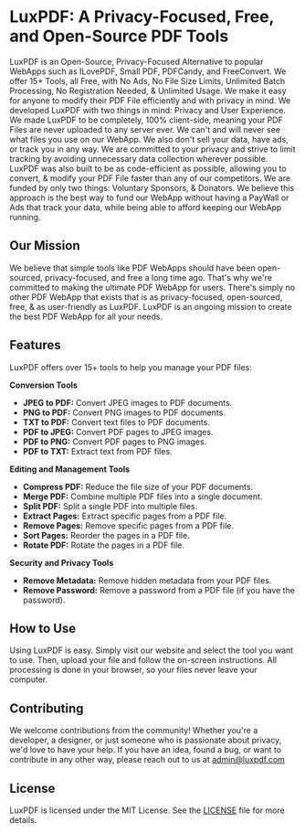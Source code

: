 # LuxPDF: A Privacy-Focused, Free, and Open-Source PDF Tools

LuxPDF is an Open-Source, Privacy-Focused Alternative to popular WebApps such as ILovePDF, Small PDF, PDFCandy, and FreeConvert. We offer 15+ Tools, all Free, with No Ads, No File Size Limits, Unlimited Batch Processing, No Registration Needed, & Unlimited Usage. We make it easy for anyone to modify their PDF File efficiently and with privacy in mind. We developed LuxPDF with two things in mind: Privacy and User Experience. We made LuxPDF to be completely, 100% client-side, meaning your PDF Files are never uploaded to any server ever. We can't and will never see what files you use on our WebApp. We also don't sell your data, have ads, or track you in any way. We are committed to your privacy and strive to limit tracking by avoiding unnecessary data collection wherever possible. LuxPDF was also built to be as code-efficient as possible, allowing you to convert, & modify your PDF File faster than any of our competitors. We are funded by only two things: Voluntary Sponsors, & Donators. We believe this approach is the best way to fund our WebApp without having a PayWall or Ads that track your data, while being able to afford keeping our WebApp running.

## Our Mission

We believe that simple tools like PDF WebApps should have been open-sourced, privacy-focused, and free a long time ago. That's why we're committed to making the ultimate PDF WebApp for users. There's simply no other PDF WebApp that exists that is as privacy-focused, open-sourced, free, & as user-friendly as LuxPDF. LuxPDF is an ongoing mission to create the best PDF WebApp for all your needs.

## Features

LuxPDF offers over 15+ tools to help you manage your PDF files:

**Conversion Tools**

*   **JPEG to PDF:** Convert JPEG images to PDF documents.
*   **PNG to PDF:** Convert PNG images to PDF documents.
*   **TXT to PDF:** Convert text files to PDF documents.
*   **PDF to JPEG:** Convert PDF pages to JPEG images.
*   **PDF to PNG:** Convert PDF pages to PNG images.
*   **PDF to TXT:** Extract text from PDF files.

**Editing and Management Tools**

*   **Compress PDF:** Reduce the file size of your PDF documents.
*   **Merge PDF:** Combine multiple PDF files into a single document.
*   **Split PDF:** Split a single PDF into multiple files.
*   **Extract Pages:** Extract specific pages from a PDF file.
*   **Remove Pages:** Remove specific pages from a PDF file.
*   **Sort Pages:** Reorder the pages in a PDF file.
*   **Rotate PDF:** Rotate the pages in a PDF file.

**Security and Privacy Tools**

*   **Remove Metadata:** Remove hidden metadata from your PDF files.
*   **Remove Password:** Remove a password from a PDF file (if you have the password).

## How to Use

Using LuxPDF is easy. Simply visit our website and select the tool you want to use. Then, upload your file and follow the on-screen instructions. All processing is done in your browser, so your files never leave your computer.

## Contributing

We welcome contributions from the community! Whether you're a developer, a designer, or just someone who is passionate about privacy, we'd love to have your help. If you have an idea, found a bug, or want to contribute in any other way, please reach out to us at admin@luxpdf.com

## License

LuxPDF is licensed under the MIT License. See the [LICENSE](LICENSE) file for more details.
